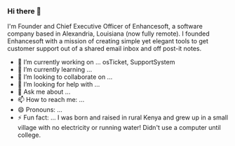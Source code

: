 ### Hi there 👋

I'm Founder and Chief Executive Officer of Enhancesoft, a software company based in Alexandria, Louisiana (now fully remote). I founded Enhancesoft with a mission of creating simple yet elegant tools to get customer support out of a shared email inbox and off post-it notes.

- 🔭 I’m currently working on ... osTicket, SupportSystem 
- 🌱 I’m currently learning ...
- 👯 I’m looking to collaborate on ...
- 🤔 I’m looking for help with ...
- 💬 Ask me about ...
- 📫 How to reach me: ...
- 😄 Pronouns: ...
- ⚡ Fun fact: ... I was born and raised in rural Kenya and grew up in a small village with no electricity or running water! Didn't  use a computer until college.

